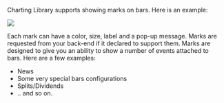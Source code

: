 Charting Library supports showing marks on bars. Here is an example:

![](https://www.dropbox.com/s/wl2vdkeivfo2q3d/tv_bar_mark.png?dl=1)

Each mark can have a color, size, label and a pop-up message. Marks are requested from your back-end if it declared to support them. Marks are designed to give you an ability to show a number of events attached to bars. Here are a few examples:

* News
* Some very special bars configurations
* Splits/Dividends
* .. and so on.